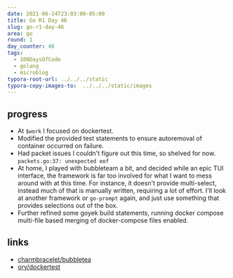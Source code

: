 ```yaml
---
date: 2021-06-24T23:03:00-05:00
title: Go R1 Day 46
slug: go-r1-day-46
area: go
round: 1
day_counter: 46
tags:
  - 100DaysOfCode
  - golang
  - microblog
typora-root-url: ../../../static
typora-copy-images-to:  ../../../static/images
---
```


## progress

- At `$work` I focused on dockertest.
- Modified the provided test statements to ensure autoremoval of container occurred on failure.
- Had packet issues I couldn't figure out this time, so shelved for now. `packets.go:37: unexpected eof`
- At home, I played with bubbleteam a bit, and decided while an epic TUI interface, the framework is far too involved for what I want to mess around with at this time.
For instance, it doesn't provide multi-select, instead much of that is manually written, requiring a lot of effort.
I'll look at another framework or `go-prompt` again, and just use something that provides selections out of the box.
- Further refined some goyek build statements, running docker compose multi-file based merging of docker-compose files enabled.

## links

- [charmbracelet/bubbletea](https://github.com/charmbracelet/bubbletea)
- [ory/dockertest](https://github.com/ory/dockertest)
